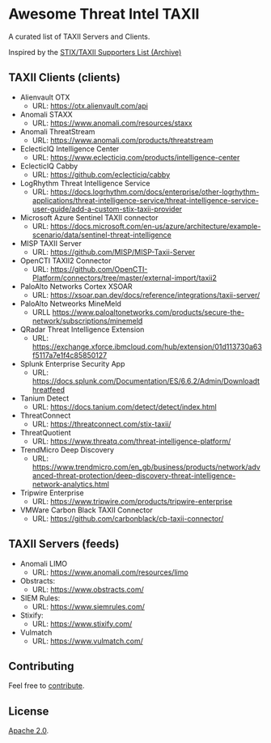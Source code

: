 # Awesome Threat Intel TAXII

A curated list of TAXII Servers and Clients.

Inspired by the [STIX/TAXII Supporters List (Archive)](http://stixproject.github.io/supporters/)

## TAXII Clients (clients)

* Alienvault OTX
    * URL: https://otx.alienvault.com/api
* Anomali STAXX
    * URL: https://www.anomali.com/resources/staxx
* Anomali ThreatStream
    * URL: https://www.anomali.com/products/threatstream
* EclecticIQ Intelligence Center
    * URL: https://www.eclecticiq.com/products/intelligence-center
* EclecticIQ Cabby
    * URL: https://github.com/eclecticiq/cabby
* LogRhythm Threat Intelligence Service
    * URL: https://docs.logrhythm.com/docs/enterprise/other-logrhythm-applications/threat-intelligence-service/threat-intelligence-service-user-guide/add-a-custom-stix-taxii-provider
* Microsoft Azure Sentinel TAXII connector
    * URL: https://docs.microsoft.com/en-us/azure/architecture/example-scenario/data/sentinel-threat-intelligence
* MISP TAXII Server
    * URL: https://github.com/MISP/MISP-Taxii-Server
* OpenCTI TAXII2 Connector
    * URL: https://github.com/OpenCTI-Platform/connectors/tree/master/external-import/taxii2
* PaloAlto Networks Cortex XSOAR
    * URL: https://xsoar.pan.dev/docs/reference/integrations/taxii-server/
* PaloAlto Netweorks MineMeld
    * URLL https://www.paloaltonetworks.com/products/secure-the-network/subscriptions/minemeld
* QRadar Threat Intelligence Extension
    * URL: https://exchange.xforce.ibmcloud.com/hub/extension/01d113730a63f5117a7e1f4c85850127
* Splunk Enterprise Security App
    * URL: https://docs.splunk.com/Documentation/ES/6.6.2/Admin/Downloadthreatfeed
* Tanium Detect
    * URL: https://docs.tanium.com/detect/detect/index.html
* ThreatConnect
    * URL: https://threatconnect.com/stix-taxii/
* ThreatQuotient
    * URL: https://www.threatq.com/threat-intelligence-platform/
* TrendMicro Deep Discovery
    * URL: https://www.trendmicro.com/en_gb/business/products/network/advanced-threat-protection/deep-discovery-threat-intelligence-network-analytics.html
* Tripwire Enterprise
    * URL: https://www.tripwire.com/products/tripwire-enterprise
* VMWare Carbon Black TAXII Connector
    * URL: https://github.com/carbonblack/cb-taxii-connector/

## TAXII Servers (feeds)

* Anomali LIMO
    * URL: https://www.anomali.com/resources/limo
* Obstracts: 
    * URL: https://www.obstracts.com/
* SIEM Rules: 
    * URL: https://www.siemrules.com/
* Stixify:
    * URL: https://www.stixify.com/
* Vulmatch
    * URL: https://www.vulmatch.com/

## Contributing

Feel free to [contribute](CONTRIBUTING.md).

## License

[Apache 2.0](LICENSE).